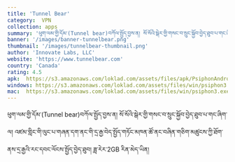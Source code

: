 ```yaml
---
title: 'Tunnel Bear'
category:  VPN
collection: apps
summary: 'ཕུག་ལམ་གྱི་དོམ་(Tunnel bear)བཀོལ་སྤྱོད་བྱས་ན། སོ་སོའི་སྒེར་གྱི་གསང་བ་སྲུང་སྐྱོབ་བྱེད་ཐུབ་པ་གང་ཞིག་ལ། འཛམ་གླིང་གི་ལུང་པ་གཞན་དག་ནང་གི་དྲ་རྒྱ་བེད་སྤྱོད་གཏོང་མཁན་ཚོ་ནང་བཞིན་གཅིག་མཚུངས་ཀྱི་ཐོག་ནས་དྲ་རྒྱའི་རང་དབང་ལོངས་སྤྱོད་བྱེད་ཐུབ། ཟླ་རེར་2GB རིན་མེད་ཡིན། '
banner: '/images/banner-tunnelbear.png'
thumbnail: '/images/tunnelbear-thumbnail.png'
author: 'Innovate Labs, LLC'
website: 'https://www.tunnelbear.com'
country: 'Canada'
rating: 4.5
apk:  https://s3.amazonaws.com/loklad.com/assets/files/apk/PsiphonAndroid.apk
windows: https://s3.amazonaws.com/loklad.com/assets/files/win/psiphon3.exe
mac:  https://s3.amazonaws.com/loklad.com/assets/files/win/psiphon3.exe
---
```


ཕུག་ལམ་གྱི་དོམ་(Tunnel bear)བཀོལ་སྤྱོད་བྱས་ན། སོ་སོའི་སྒེར་གྱི་གསང་བ་སྲུང་སྐྱོབ་བྱེད་ཐུབ་པ་གང་ཞིག་ལ། འཛམ་གླིང་གི་ལུང་པ་གཞན་དག་ནང་གི་དྲ་རྒྱ་བེད་སྤྱོད་གཏོང་མཁན་ཚོ་ནང་བཞིན་གཅིག་མཚུངས་ཀྱི་ཐོག་ནས་དྲ་རྒྱའི་རང་དབང་ལོངས་སྤྱོད་བྱེད་ཐུབ། ཟླ་རེར་2GB རིན་མེད་ཡིན། 